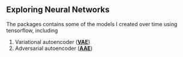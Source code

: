 ## Exploring Neural Networks

The packages contains some of the models I created over time using tensorflow, including

1. Variational autoencoder ([**VAE**](./VAE))
2. Adversarial autoencoder ([**AAE**](./AdversarialAE))
